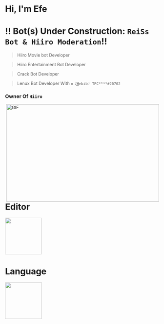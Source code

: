 # Hi, I'm Efe

# !! Bot(s) Under Construction: `ReiSs Bot & Hiiro Moderation`!!

> Hiiro Movie bot Developer

> Hiiro Entertainment Bot Developer

>Crack Bot Developer

> Lenux Bot Developer With `❅ ζ͜𝙷𝚎𝚋𝚒𝚋♡ TPC⁰⁹¹⁹#20702`

### Owner Of `Hiiro`
<img align="right" alt="GIF" src="https://github.com/abhisheknaiidu/abhisheknaiidu/blob/master/code.gif?raw=true" width="500" height="320" />

# Editor

<img src="https://cdn.discordapp.com/attachments/869608324365164656/1009135015575162931/file_type_vscode_icon_130084.png" width="120" height="120">

# Language

<img src="https://cdn.discordapp.com/attachments/869608324365164656/1009137728245485598/javascriptlogo.png" width="120" height="120">



